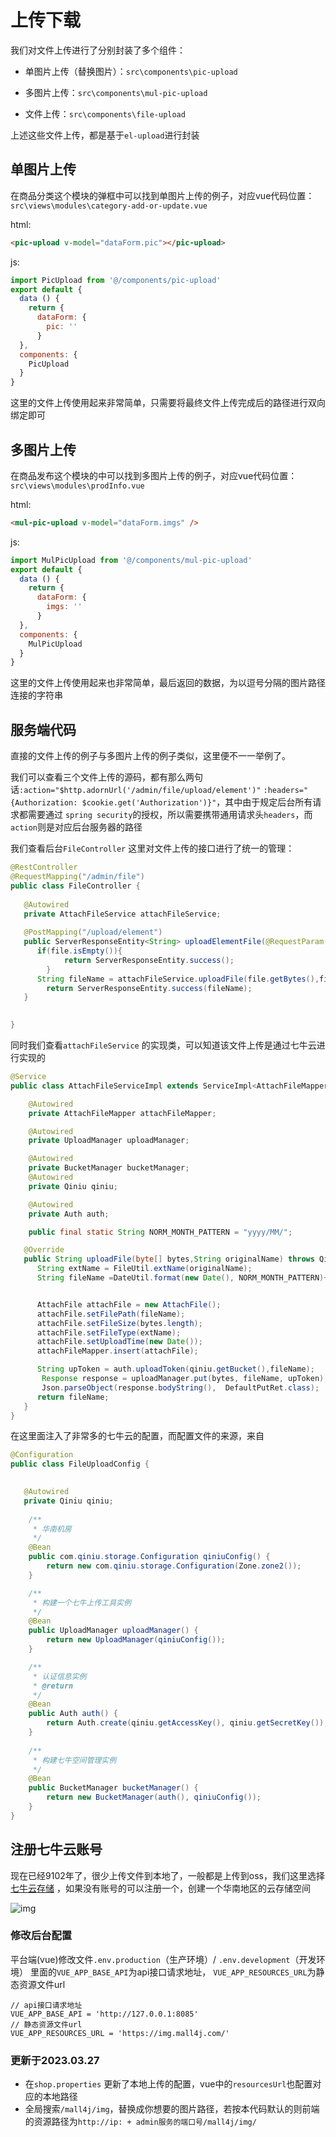 # 上传下载

我们对文件上传进行了分别封装了多个组件：

- 单图片上传（替换图片）：`src\components\pic-upload` 

- 多图片上传：`src\components\mul-pic-upload`
- 文件上传：`src\components\file-upload`  

上述这些文件上传，都是基于`el-upload`进行封装



## 单图片上传

在商品分类这个模块的弹框中可以找到单图片上传的例子，对应vue代码位置：`src\views\modules\category-add-or-update.vue` 

html:

```html
<pic-upload v-model="dataForm.pic"></pic-upload>
```

js:

```javascript
import PicUpload from '@/components/pic-upload'
export default {
  data () {
    return {
      dataForm: {
        pic: ''
      }
  },
  components: {
    PicUpload
  }
}
```

这里的文件上传使用起来非常简单，只需要将最终文件上传完成后的路径进行双向绑定即可



## 多图片上传

在商品发布这个模块的中可以找到多图片上传的例子，对应vue代码位置：`src\views\modules\prodInfo.vue` 

html:

```html
<mul-pic-upload v-model="dataForm.imgs" />
```

js:

```javascript
import MulPicUpload from '@/components/mul-pic-upload'
export default {
  data () {
    return {
      dataForm: {
        imgs: ''
      }
  },
  components: {
    MulPicUpload
  }
}
```

这里的文件上传使用起来也非常简单，最后返回的数据，为以逗号分隔的图片路径连接的字符串



## 服务端代码

直接的文件上传的例子与多图片上传的例子类似，这里便不一一举例了。

我们可以查看三个文件上传的源码，都有那么两句话`:action="$http.adornUrl('/admin/file/upload/element')"`  `:headers="{Authorization: $cookie.get('Authorization')}"`，其中由于规定后台所有请求都需要通过 `spring security`的授权，所以需要携带通用请求头`headers`，而`action`则是对应后台服务器的路径



我们查看后台`FileController` 这里对文件上传的接口进行了统一的管理：

```java
@RestController
@RequestMapping("/admin/file")
public class FileController {
   
   @Autowired
   private AttachFileService attachFileService;
   
   @PostMapping("/upload/element")
   public ServerResponseEntity<String> uploadElementFile(@RequestParam("file") MultipartFile file) throws IOException{
      if(file.isEmpty()){
            return ServerResponseEntity.success();
        }
      String fileName = attachFileService.uploadFile(file.getBytes(),file.getOriginalFilename());
        return ServerResponseEntity.success(fileName);
   }

   
}
```



同时我们查看`attachFileService` 的实现类，可以知道该文件上传是通过七牛云进行实现的

```java
@Service
public class AttachFileServiceImpl extends ServiceImpl<AttachFileMapper, AttachFile> implements AttachFileService {

    @Autowired
    private AttachFileMapper attachFileMapper;

    @Autowired
    private UploadManager uploadManager;

    @Autowired
    private BucketManager bucketManager;
    @Autowired
    private Qiniu qiniu;

    @Autowired
    private Auth auth;

    public final static String NORM_MONTH_PATTERN = "yyyy/MM/";

   @Override
   public String uploadFile(byte[] bytes,String originalName) throws QiniuException {
      String extName = FileUtil.extName(originalName);
      String fileName =DateUtil.format(new Date(), NORM_MONTH_PATTERN)+ IdUtil.simpleUUID() + "." + extName;


      AttachFile attachFile = new AttachFile();
      attachFile.setFilePath(fileName);
      attachFile.setFileSize(bytes.length);
      attachFile.setFileType(extName);
      attachFile.setUploadTime(new Date());
      attachFileMapper.insert(attachFile);

      String upToken = auth.uploadToken(qiniu.getBucket(),fileName);
       Response response = uploadManager.put(bytes, fileName, upToken);
       Json.parseObject(response.bodyString(),  DefaultPutRet.class);
      return fileName;
   }
}
```



在这里面注入了非常多的七牛云的配置，而配置文件的来源，来自

```java
@Configuration
public class FileUploadConfig {

   
   @Autowired
   private Qiniu qiniu;
   
    /**
     * 华南机房
     */
    @Bean
    public com.qiniu.storage.Configuration qiniuConfig() {
        return new com.qiniu.storage.Configuration(Zone.zone2());
    }

    /**
     * 构建一个七牛上传工具实例
     */
    @Bean
    public UploadManager uploadManager() {
        return new UploadManager(qiniuConfig());
    }

    /**
     * 认证信息实例
     * @return
     */
    @Bean
    public Auth auth() {
        return Auth.create(qiniu.getAccessKey(), qiniu.getSecretKey());
    }
    
    /**
     * 构建七牛空间管理实例
     */
    @Bean
    public BucketManager bucketManager() {
        return new BucketManager(auth(), qiniuConfig());
    }
}
```



## 注册七牛云账号

现在已经9102年了，很少上传文件到本地了，一般都是上传到oss，我们这里选择[七牛云存储](https://www.qiniu.com/products/kodo) ，如果没有账号的可以注册一个，创建一个华南地区的云存储空间

![img](https://box.kancloud.cn/c72238c384fb43c2c0b3161162880056_1909x545.png)

### 修改后台配置

平台端(vue)修改文件`.env.production`（生产环境）/ `.env.development`（开发环境）
里面的`VUE_APP_BASE_API`为api接口请求地址， `VUE_APP_RESOURCES_URL`为静态资源文件url 

    // api接口请求地址
    VUE_APP_BASE_API = 'http://127.0.0.1:8085'
    // 静态资源文件url
    VUE_APP_RESOURCES_URL = 'https://img.mall4j.com/'

### 更新于2023.03.27

- 在`shop.properties` 更新了本地上传的配置，vue中的`resourcesUrl`也配置对应的本地路径
- 全局搜索`/mall4j/img`，替换成你想要的图片路径，若按本代码默认的则前端的资源路径为`http://ip: + admin服务的端口号/mall4j/img/`

